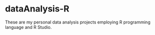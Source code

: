 # dataAnalysis-R
These are my personal data analysis projects employing R programming language and R Studio. 
